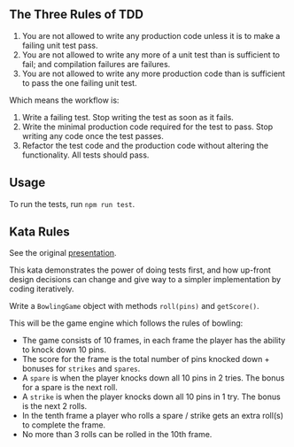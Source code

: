## The Three Rules of TDD

1. You are not allowed to write any production code unless it is to make a failing unit test pass.
2. You are not allowed to write any more of a unit test than is sufficient to fail; and compilation 
failures are failures.
3. You are not allowed to write any more production code than is sufficient to pass the one failing 
unit test.

Which means the workflow is:

1. Write a failing test. Stop writing the test as soon as it fails.
2. Write the minimal production code required for the test to pass. Stop writing any code once the 
test passes.
3. Refactor the test code and the production code without altering the functionality. All tests 
should pass.

## Usage
To run the tests, run `npm run test`.

## Kata Rules
See the original [presentation](http://butunclebob.com/ArticleS.UncleBob.TheBowlingGameKata).

This kata demonstrates the power of doing tests first, and how up-front design decisions can change
and give way to a simpler implementation by coding iteratively.

Write a `BowlingGame` object with methods `roll(pins)` and `getScore()`.

This will be the game engine which follows the rules of bowling:

* The game consists of 10 frames, in each frame the player has the ability to knock down 10 pins.
* The score for the frame is the total number of pins knocked down + bonuses for `strikes` and 
`spares`.
* A `spare` is when the player knocks down all 10 pins in 2 tries. The bonus for a spare is the 
next roll.
* A `strike` is when the player knocks down all 10 pins in 1 try. The bonus is the next 2 rolls.
* In the tenth frame a player who rolls a spare / strike gets an extra roll(s) to complete the 
frame.
* No more than 3 rolls can be rolled in the 10th frame.

